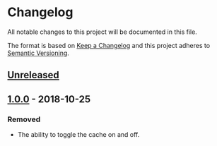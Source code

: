 # Changelog

All notable changes to this project will be documented in this file.

The format is based on [Keep a Changelog](http://keepachangelog.com/en/1.0.0/) and this project adheres to [Semantic Versioning](http://semver.org/spec/v2.0.0.html).

## [Unreleased]

## [1.0.0] - 2018-10-25
### Removed
- The ability to toggle the cache on and off.

[Unreleased]: https://github.com/CultureHQ/components/compare/v1.0.0...HEAD
[1.0.0]: https://github.com/CultureHQ/components/compare/v0.0.1...v1.0.0
